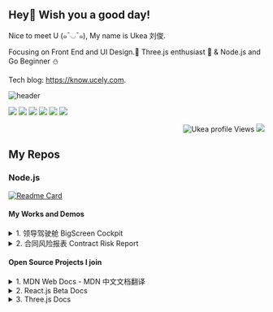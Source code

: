 ## Hey👋 Wish you a good day!

Nice to meet U (๑¯◡¯๑), My name is Ukea 刘俊. 

Focusing on Front End and UI Design.🎃  Three.js enthusiast 💓 &  Node.js and Go Beginner ⛄️

Tech blog: <https://know.ucely.com>.

![header](./img/green_fields.png)

[![](https://img.shields.io/badge/Python-3776AB?style=flat-square&logo=python&logoColor=white)](https://python.org)
[![](https://img.shields.io/badge/Go-1E90FF?style=flat-square&logo=go&logoColor=white)](https://go.dev)
[![](https://img.shields.io/badge/-JavaScript-red?style=flat-square&logo=javascript&logoColor=white)](https://javascript.info)
[![](https://img.shields.io/badge/Vue.js-4FC08D?style=flat-square&logo=Vue.js&logoColor=white)](https://reactjs.org)
[![](https://img.shields.io/badge/React.js-61DAFB?style=flat-square&logo=react&logoColor=white)](https://vuejs.org)
[![](https://img.shields.io/badge/Three.js-000000?style=flat-square&logo=Three.js&logoColor=white)](https://threejs.org)

<p align="right">
  <img src="https://komarev.com/ghpvc/?username=Ucely&label=Profile%20views&color=0e75b6&style=flat" alt="Ukea profile Views" />
  <img src="https://img.shields.io/github/stars/Ukea?color=%23d3f261"/>
</p>

## My Repos

### Node.js
[![Readme Card](https://ghrm.vercel.app/api/pin/?username=ukea&repo=Getting_Started_with_Node.js&show_owner=true)](https://github.com/Ucely/Getting_Started_with_Node.js)

####  My Works and Demos
<details>
<summary>1. 领导驾驶舱 BigScreen Cockpit </summary>
Repo: https://github.com/Ukea/BigScreen-Cockpit

Preview: https://bigscreen.jun.one

<img src="https://user-images.githubusercontent.com/92929085/216219197-63b94b18-399e-4334-a281-2de6690a717b.png" width="800" />
</details>

<details>
<summary>2. 合同风险报表 Contract Risk Report </summary>
Repo: https://github.com/Ukea/Contract-Risk-Report

Preview: https://chart.jun.one
<img src="https://user-images.githubusercontent.com/92929085/209303783-cba08523-2fbe-474d-912c-a366d68b420a.png" width="800" />
</details>
 
#### Open Source Projects I join
<details>
<summary>1. MDN Web Docs - MDN 中文文档翻译</summary>
Repo: https://github.com/mdn/translated-content

CSS排版 - 网格: https://developer.mozilla.org/zh-CN/docs/Learn/CSS/CSS_layout/Grids
</details>

<details>
<summary>2. React.js Beta Docs </summary>
Repo: https://github.com/mdn/translated-content
React.js 中文文档翻译
</details>

<details>
<summary>3. Three.js Docs </summary>
Repo: https://github.com/threejs
Three.js 中文文档翻译
</details>
